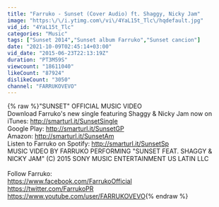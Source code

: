 ```yaml
---
title: "Farruko - Sunset (Cover Audio) ft. Shaggy, Nicky Jam"
image: "https:\/\/i.ytimg.com\/vi\/4YaL15t_Tlc\/hqdefault.jpg"
vid_id: "4YaL15t_Tlc"
categories: "Music"
tags: ["Sunset 2014","Sunset album Farruko","Sunset cancion"]
date: "2021-10-09T02:45:14+03:00"
vid_date: "2015-06-23T22:13:19Z"
duration: "PT3M59S"
viewcount: "18611040"
likeCount: "87924"
dislikeCount: "3050"
channel: "FARRUKOVEVO"
---
```

{% raw %}&quot;SUNSET&quot;  OFFICIAL MUSIC VIDEO<br />Download Farruko's new single featuring Shaggy &amp; Nicky Jam now on iTunes: <a rel="nofollow" target="blank" href="http://smarturl.it/SunsetSingle">http://smarturl.it/SunsetSingle</a><br />Google Play: <a rel="nofollow" target="blank" href="http://smarturl.it/SunsetGP">http://smarturl.it/SunsetGP</a><br />Amazon: <a rel="nofollow" target="blank" href="http://smarturl.it/SunsetAm">http://smarturl.it/SunsetAm</a><br />Listen to Farruko on Spotify: <a rel="nofollow" target="blank" href="http://smarturl.it/SunsetSp">http://smarturl.it/SunsetSp</a><br />MUSIC VIDEO BY FARRUKO PERFORMING &quot;SUNSET FEAT. SHAGGY &amp; NICKY JAM&quot; (C) 2015 SONY MUSIC ENTERTAINMENT US LATIN LLC<br /><br />Follow Farruko:<br /><a rel="nofollow" target="blank" href="https://www.facebook.com/FarrukoOfficial">https://www.facebook.com/FarrukoOfficial</a><br /><a rel="nofollow" target="blank" href="https://twitter.com/FarrukoPR">https://twitter.com/FarrukoPR</a><br /><a rel="nofollow" target="blank" href="https://www.youtube.com/user/FARRUKOVEVO">https://www.youtube.com/user/FARRUKOVEVO</a>{% endraw %}
